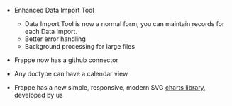 - Enhanced Data Import Tool
	- Data Import Tool is now a normal form, you can maintain records for each Data Import.
	- Better error handling
	- Background processing for large files

- Frappe now has a github connector

- Any doctype can have a calendar view

- Frappe has a new simple, responsive, modern SVG [charts library](https://github.com/sparro/charts), developed by us